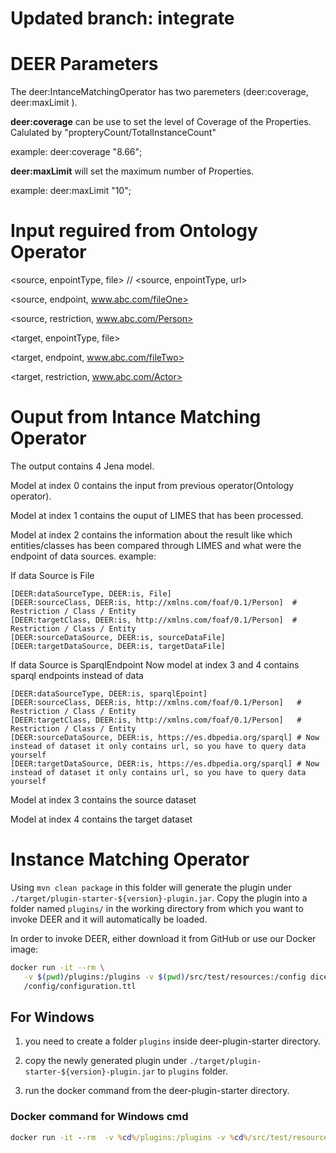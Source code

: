 # Updated branch: integrate

# DEER Parameters

The deer:IntanceMatchingOperator has two paremeters (deer:coverage, deer:maxLimit ).

**deer:coverage** can be use to set the level of Coverage of the Properties. Calulated by "propteryCount/TotalInstanceCount" 

example: deer:coverage "8.66"; 

**deer:maxLimit** will set the maximum number of Properties. 

example: deer:maxLimit "10";

# Input reguired from Ontology Operator

<source, enpointType, file>                 // <source, enpointType, url>

<source, endpoint, www.abc.com/fileOne>     

<source, restriction, www.abc.com/Person>   


<target, enpointType, file>

<target, endpoint, www.abc.com/fileTwo>

<target, restriction, www.abc.com/Actor>

# Ouput from Intance Matching Operator

The output contains 4 Jena model.

Model at index 0 contains the input from previous operator(Ontology operator).

Model at index 1 contains the ouput of LIMES that has been processed.

Model at index 2 contains the information about the result like which entities/classes has been compared through LIMES and
what were the endpoint of data sources.
example:

If data Source is File
```{
[DEER:dataSourceType, DEER:is, File]
[DEER:sourceClass, DEER:is, http://xmlns.com/foaf/0.1/Person]  # Restriction / Class / Entity
[DEER:targetClass, DEER:is, http://xmlns.com/foaf/0.1/Person]  # Restriction / Class / Entity
[DEER:sourceDataSource, DEER:is, sourceDataFile] 
[DEER:targetDataSource, DEER:is, targetDataFile] 
```

If data Source is SparqlEndpoint
Now model at index 3 and 4 contains sparql endpoints instead of data  
```{
[DEER:dataSourceType, DEER:is, sparqlEpoint]
[DEER:sourceClass, DEER:is, http://xmlns.com/foaf/0.1/Person]   # Restriction / Class / Entity
[DEER:targetClass, DEER:is, http://xmlns.com/foaf/0.1/Person]   # Restriction / Class / Entity
[DEER:sourceDataSource, DEER:is, https://es.dbpedia.org/sparql] # Now instead of dataset it only contains url, so you have to query data yourself
[DEER:targetDataSource, DEER:is, https://es.dbpedia.org/sparql] # Now instead of dataset it only contains url, so you have to query data yourself
```

Model at index 3 contains the source dataset

Model at index 4 contains the target dataset


# Instance Matching Operator

Using `mvn clean package` in this folder will generate the plugin under
`./target/plugin-starter-${version}-plugin.jar`.
Copy the plugin into a folder named `plugins/` in the working directory from which you
want to invoke DEER and it will automatically be loaded.

In order to invoke DEER, either download it from GitHub or use our Docker image:

```bash
docker run -it --rm \
   -v $(pwd)/plugins:/plugins -v $(pwd)/src/test/resources:/config dicegroup/deer:latest \
   /config/configuration.ttl
```

## For Windows

1. you need to create a folder `plugins` inside deer-plugin-starter directory.

2. copy the newly generated plugin under `./target/plugin-starter-${version}-plugin.jar` to `plugins` folder.

3. run the docker command from the deer-plugin-starter directory.

### Docker command for Windows cmd
```cmd
docker run -it --rm  -v %cd%/plugins:/plugins -v %cd%/src/test/resources:/config dicegroup/deer:latest /config/configuration.ttl
```
